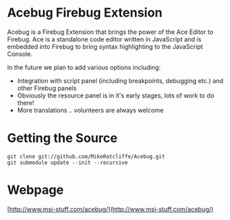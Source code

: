 Acebug Firebug Extension
========================

Acebug is a Firebug Extension that brings the power of the Ace Editor to Firebug. Ace is a standalone code editor written in JavaScript and is embedded into Firebug to bring syntax highlighting to the JavaScript Console.

In the future we plan to add various options including:

* Integration with script panel (including breakpoints, debugging etc.) and other Firebug panels
* Obviously the resource panel is in it's early stages, lots of work to do there!
* More translations .. volunteers are always welcome

Getting the Source
==================

    git clone git://github.com/MikeRatcliffe/Acebug.git
    git submodule update --init --recursive

Webpage
=======

[http://www.msi-stuff.com/acebug/](http://www.msi-stuff.com/acebug/)
